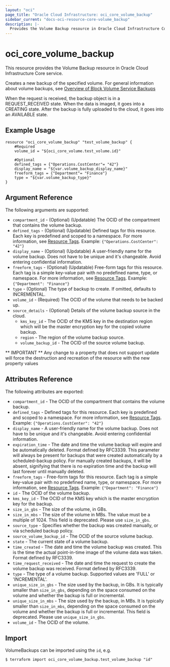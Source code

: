 ```yaml
---
layout: "oci"
page_title: "Oracle Cloud Infrastructure: oci_core_volume_backup"
sidebar_current: "docs-oci-resource-core-volume_backup"
description: |-
  Provides the Volume Backup resource in Oracle Cloud Infrastructure Core service
---
```


# oci_core_volume_backup
This resource provides the Volume Backup resource in Oracle Cloud Infrastructure Core service.

Creates a new backup of the specified volume. For general information about volume backups,
see [Overview of Block Volume Service Backups](https://docs.cloud.oracle.com/iaas/Content/Block/Concepts/blockvolumebackups.htm)

When the request is received, the backup object is in a REQUEST_RECEIVED state.
When the data is imaged, it goes into a CREATING state.
After the backup is fully uploaded to the cloud, it goes into an AVAILABLE state.


## Example Usage

```hcl
resource "oci_core_volume_backup" "test_volume_backup" {
	#Required
	volume_id = "${oci_core_volume.test_volume.id}"

	#Optional
	defined_tags = {"Operations.CostCenter"= "42"}
	display_name = "${var.volume_backup_display_name}"
	freeform_tags = {"Department"= "Finance"}
	type = "${var.volume_backup_type}"
}
```

## Argument Reference

The following arguments are supported:

* `compartment_id` - (Optional) (Updatable) The OCID of the compartment that contains the volume backup.
* `defined_tags` - (Optional) (Updatable) Defined tags for this resource. Each key is predefined and scoped to a namespace. For more information, see [Resource Tags](https://docs.cloud.oracle.com/iaas/Content/General/Concepts/resourcetags.htm).  Example: `{"Operations.CostCenter": "42"}` 
* `display_name` - (Optional) (Updatable) A user-friendly name for the volume backup. Does not have to be unique and it's changeable. Avoid entering confidential information. 
* `freeform_tags` - (Optional) (Updatable) Free-form tags for this resource. Each tag is a simple key-value pair with no predefined name, type, or namespace. For more information, see [Resource Tags](https://docs.cloud.oracle.com/iaas/Content/General/Concepts/resourcetags.htm).  Example: `{"Department": "Finance"}` 
* `type` - (Optional) The type of backup to create. If omitted, defaults to INCREMENTAL.
* `volume_id` - (Required) The OCID of the volume that needs to be backed up.
* `source_details` - (Optional) Details of the volume backup source in the cloud.
    * `kms_key_id` - The OCID of the KMS key in the destination region which will be the master encryption key for the copied volume backup.
    * `region` - The region of the volume backup source.
    * `volume_backup_id` - The OCID of the source volume backup.


** IMPORTANT **
Any change to a property that does not support update will force the destruction and recreation of the resource with the new property values

## Attributes Reference

The following attributes are exported:

* `compartment_id` - The OCID of the compartment that contains the volume backup.
* `defined_tags` - Defined tags for this resource. Each key is predefined and scoped to a namespace. For more information, see [Resource Tags](https://docs.cloud.oracle.com/iaas/Content/General/Concepts/resourcetags.htm).  Example: `{"Operations.CostCenter": "42"}` 
* `display_name` - A user-friendly name for the volume backup. Does not have to be unique and it's changeable. Avoid entering confidential information. 
* `expiration_time` - The date and time the volume backup will expire and be automatically deleted. Format defined by RFC3339. This parameter will always be present for backups that were created automatically by a scheduled-backup policy. For manually created backups, it will be absent, signifying that there is no expiration time and the backup will last forever until manually deleted. 
* `freeform_tags` - Free-form tags for this resource. Each tag is a simple key-value pair with no predefined name, type, or namespace. For more information, see [Resource Tags](https://docs.cloud.oracle.com/iaas/Content/General/Concepts/resourcetags.htm).  Example: `{"Department": "Finance"}` 
* `id` - The OCID of the volume backup.
* `kms_key_id` - The OCID of the KMS key which is the master encryption key for the backup.
* `size_in_gbs` - The size of the volume, in GBs. 
* `size_in_mbs` - The size of the volume in MBs. The value must be a multiple of 1024. This field is deprecated. Please use `size_in_gbs`. 
* `source_type` - Specifies whether the backup was created manually, or via scheduled backup policy.
* `source_volume_backup_id` - The OCID of the source volume backup.
* `state` - The current state of a volume backup.
* `time_created` - The date and time the volume backup was created. This is the time the actual point-in-time image of the volume data was taken. Format defined by RFC3339. 
* `time_request_received` - The date and time the request to create the volume backup was received. Format defined by RFC3339. 
* `type` - The type of a volume backup. Supported values are 'FULL' or 'INCREMENTAL'.
* `unique_size_in_gbs` - The size used by the backup, in GBs. It is typically smaller than `size_in_gbs`, depending on the space consumed on the volume and whether the backup is full or incremental. 
* `unique_size_in_mbs` - The size used by the backup, in MBs. It is typically smaller than `size_in_mbs`, depending on the space consumed on the volume and whether the backup is full or incremental. This field is deprecated. Please use `unique_size_in_gbs`. 
* `volume_id` - The OCID of the volume.

## Import

VolumeBackups can be imported using the `id`, e.g.

```
$ terraform import oci_core_volume_backup.test_volume_backup "id"
```

